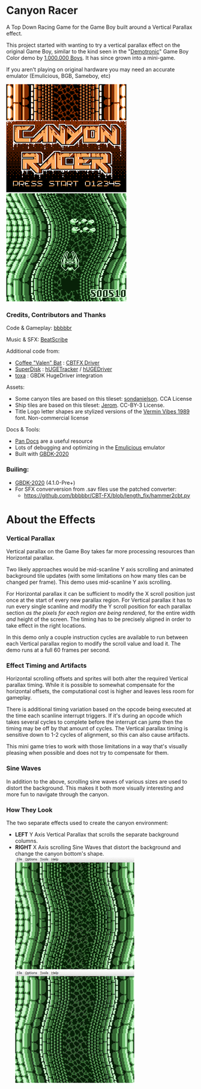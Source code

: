 
# Canyon Racer

A Top Down Racing Game for the Game Boy built around a Vertical Parallax effect.

This project started with wanting to try a vertical parallax effect on the original Game Boy, similar to the kind seen in the "[Demotronic](https://demozoo.org/productions/20662/)" Game Boy Color demo by [1.000.000 Boys](https://demozoo.org/productions/20662/). It has since grown into a mini-game.

If you aren't playing on original hardware you may need an accurate emulator (Emulicious, BGB, Sameboy, etc)


![Canyon Racer Intro Splash Screen](/info/canyon_racer_intro_splash.png)
![Canyon Racer Gameplay Screen](/info/canyon_racer_gameplay.png)

### Credits, Contributors and Thanks

Code & Gameplay: [bbbbbr](https://twitter.com/0xbbbbbr)

Music & SFX: [BeatScribe](https://twitter.com/beatscribemusic)

Additional code from:
  - [Coffee "Valen" Bat](https://twitter.com/cofebbat) : [CBTFX Driver](https://github.com/datguywitha3ds/CBT-FX)
  - [SuperDisk](https://github.com/SuperDisk) : [hUGETracker](https://github.com/SuperDisk/hUGETracker)  / [hUGEDriver](https://github.com/SuperDisk/)
  - [toxa](https://github.com/untoxa/) : GBDK HugeDriver integration

Assets:
  - Some canyon tiles are based on this tileset: [sondanielson](https://sondanielson.itch.io/gameboy-simple-rpg-tileset). CCA License
  - Ship tiles are based on this tileset: [Jerom](https://opengameart.org/content/retro-spaceships). CC-BY-3 License.
  - Title Logo letter shapes are stylized versions of the [Vermin Vibes 1989](https://nalgames.com/fonts/vermin-vibes-1989) font. Non-commercial license

Docs & Tools:
  - [Pan Docs](https://gbdev.io/pandocs/) are a useful resource
  - Lots of debugging and optimizing in the [Emulicious](https://emulicious.net/) emulator
  - Built with [GBDK-2020](https://github.com/gbdk-2020/gbdk-2020)


### Builing:
* [GBDK-2020](https://github.com/gbdk-2020/gbdk-2020) (4.1.0-Pre+)
* For SFX converversion from .sav files use the patched converter:
  - https://github.com/bbbbbr/CBT-FX/blob/length_fix/hammer2cbt.py


# About the Effects

### Vertical Parallax
Vertical parallax on the Game Boy takes far more processing resources than Horizontal parallax.

Two likely approaches would be mid-scanline Y axis scrolling and animated background tile updates (with some limitations on how many tiles can be changed per frame). This demo uses mid-scanline Y axis scrolling.

For Horizontal parallax it can be sufficient to modify the X scroll position just once at the start of every new parallax region. For Vertical parallax it has to run every single scanline and modify the Y scroll position for each parallax section _as the pixels for each region are being rendered_, for the entire width _and_ height of the screen. The timing has to be precisely aligned in order to take effect in the right locations.

In this demo only a couple instruction cycles are available to run between each Vertical parallax region to modify the scroll value and load it. The demo runs at a full 60 frames per second.

### Effect Timing and Artifacts
Horizontal scrolling offsets and sprites will both alter the required Vertical parallax timing. While it is possible to somewhat compensate for the horizontal offsets, the computational cost is higher and leaves less room for gameplay. 

There is additional timing variation based on the opcode being executed at the time each scanline interrupt triggers. If it's during an opcode which takes several cycles to complete before the interrupt can jump then the timing may be off by that amount of cycles. The Vertical parallax timing is sensitive down to 1-2 cycles of alignment, so this can also cause artifacts.

This mini game tries to work with those limitations in a way that's visually pleasing when possible and does not try to compensate for them.

### Sine Waves
In addition to the above, scrolling sine waves of various sizes are used to distort the background. This makes it both more visually interesting and more fun to navigate through the canyon.

### How They Look
The two separate effects used to create the canyon environment:

* **LEFT** Y Axis Vertical Parallax that scrolls the separate background columns.
* **RIGHT** X Axis scrolling Sine Waves that distort the background and change the canyon bottom's shape.
![Canyon Racer Intro Splash Screen](/info/bg_scy_parallax_scrolling.gif)
![Canyon Racer Intro Splash Screen](/info/bg_scx_wave_scrolling.gif)

